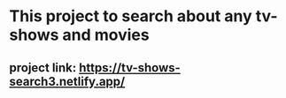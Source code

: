# This project to search about any tv-shows and movies 
## project link: https://tv-shows-search3.netlify.app/
